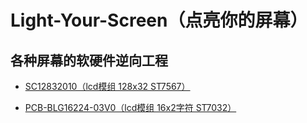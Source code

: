 # Light-Your-Screen（点亮你的屏幕）
##  各种屏幕的软硬件逆向工程

- [SC12832010（lcd模组  128x32  ST7567）](SC12832010/SC12832010.md)

- [PCB-BLG16224-03V0（lcd模组  16x2字符  ST7032）](PCB-BLG16224-03V0/PCB-BLG16224-03V0.md)

